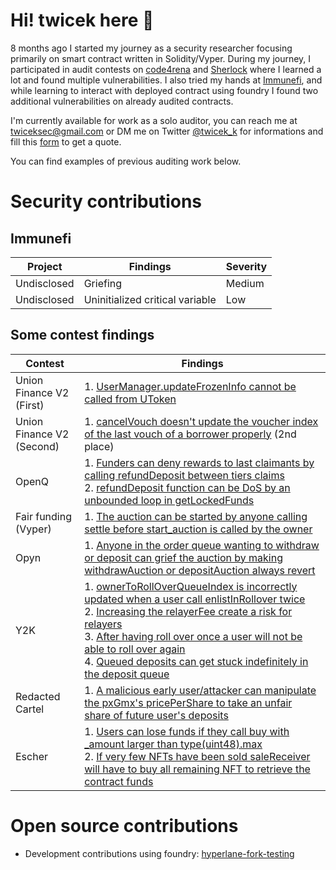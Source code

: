 # Hi! twicek here 👋

8 months ago I started my journey as a security researcher focusing primarily on smart contract written in Solidity/Vyper. During my journey, I participated in audit contests on [code4rena](https://code4rena.com/) and [Sherlock](https://app.sherlock.xyz/audits/contests) where I learned a lot and found multiple vulnerabilities. I also tried my hands at [Immunefi](https://immunefi.com/), and while learning to interact with deployed contract using foundry I found two additional vulnerabilities on already audited contracts.

I'm currently available for work as a solo auditor, you can reach me at [twiceksec@gmail.com](mailto:twiceksec@gmail.com) or DM me on Twitter [@twicek_k](https://twitter.com/twicek_k) for informations and fill this [form](https://forms.gle/RECdxmQ8AtTCQCVh7) to get a quote.

You can find examples of previous auditing work below.


# Security contributions

## Immunefi
| Project | Findings | Severity |
|----------|----------|----------|
| Undisclosed | Griefing | Medium |
| Undisclosed | Uninitialized critical variable | Low 

## Some contest findings

| Contest | Findings |
|----------|----------|
|   Union Finance V2 (First) |   1. [UserManager.updateFrozenInfo cannot be called from UToken](https://github.com/sherlock-audit/2022-10-union-finance-judging/issues/41)   |
|   Union Finance V2 (Second) |   1. [cancelVouch doesn't update the voucher index of the last vouch of a borrower properly](https://github.com/sherlock-audit/2023-02-union-judging/issues/31) (2nd place)   | 
|   OpenQ |   1. [Funders can deny rewards to last claimants by calling refundDeposit between tiers claims](https://github.com/sherlock-audit/2023-02-openq-judging/issues/64)<br>2. [refundDeposit function can be DoS by an unbounded loop in getLockedFunds](https://github.com/sherlock-audit/2023-02-openq-judging/issues/32)   |
|   Fair funding (Vyper) |   1. [The auction can be started by anyone calling settle before start_auction is called by the owner](https://github.com/sherlock-audit/2023-02-fair-funding-judging/issues/74)   |
|   Opyn |   1. [Anyone in the order queue wanting to withdraw or deposit can grief the auction by making withdrawAuction or depositAuction always revert](https://github.com/sherlock-audit/2022-11-opyn-judging/issues/73)   |
|   Y2K |   1. [ownerToRollOverQueueIndex is incorrectly updated when a user call enlistInRollover twice](https://github.com/sherlock-audit/2023-03-Y2K-judging/issues/60)<br>2. [Increasing the relayerFee create a risk for relayers](https://github.com/sherlock-audit/2023-03-Y2K-judging/issues/62)<br>3. [After having roll over once a user will not be able to roll over again](https://github.com/sherlock-audit/2023-03-Y2K-judging/issues/61)<br>4. [Queued deposits can get stuck indefinitely in the deposit queue](https://github.com/sherlock-audit/2023-03-Y2K-judging/issues/63)   |
|   Redacted Cartel   |  1. [A malicious early user/attacker can manipulate the pxGmx's pricePerShare to take an unfair share of future user's deposits](https://github.com/code-423n4/2022-11-redactedcartel-findings/issues/407)  |
|  Escher  | 1. [Users can lose funds if they call buy with _amount larger than type(uint48).max](https://github.com/code-423n4/2022-12-escher-findings/issues/512)<br>2. [If very few NFTs have been sold saleReceiver will have to buy all remaining NFT to retrieve the contract funds](https://github.com/code-423n4/2022-12-escher-findings/issues/528)

# Open source contributions
- Development contributions using foundry: [hyperlane-fork-testing](https://github.com/twicek/hyperlane-fork-testing)
